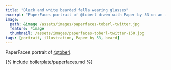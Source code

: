 ```yaml
---
title: "Black and white bearded fella wearing glasses"
excerpt: "PaperFaces portrait of @toberl drawn with Paper by 53 on an iPad."
image: 
  path: &image /assets/images/paperfaces-toberl-twitter.jpg 
  feature: *image
  thumbnail: /assets/images/paperfaces-toberl-twitter-150.jpg
tags: [portrait, illustration, Paper by 53, beard]
---
```


PaperFaces portrait of [@toberl](http://twitter.com/toberl).

{% include boilerplate/paperfaces.md %}
